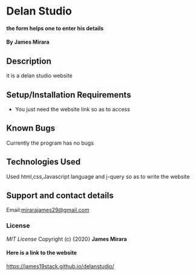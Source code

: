 # Delan Studio
#### the form helps one to enter his details 
#### By **James Mirara**
## Description
it is a delan studio website
## Setup/Installation Requirements
* You just need the website link so as to access
## Known Bugs
Currently the program has no bugs
## Technologies Used
Used html,css,Javascript language and j-query so as to write the website
## Support and contact details
Email:mirarajames29@gmail.com
### License
*MIT License*
Copyright (c) {2020} **James Mirara**
#### Here is a link to the website 
https://james19stack.github.io/delanstudio/